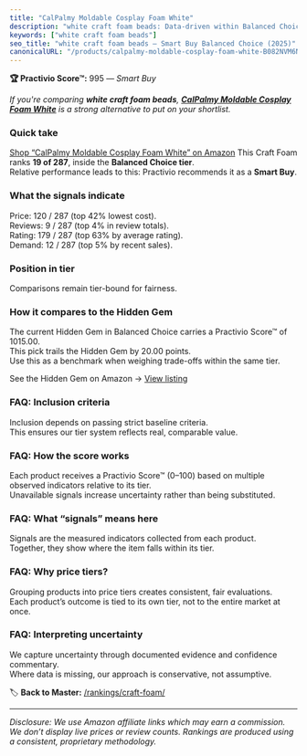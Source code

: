 ```yaml
---
title: "CalPalmy Moldable Cosplay Foam White"
description: "white craft foam beads: Data-driven within Balanced Choice ranking using the Practivio Score™. Positioned by quality, value, demand, findability, momentum."
keywords: ["white craft foam beads"]
seo_title: "white craft foam beads — Smart Buy Balanced Choice (2025)"
canonicalURL: "/products/calpalmy-moldable-cosplay-foam-white-B082NVM6NR/"
---
```


**🏆 Practivio Score™:** 995 — _Smart Buy_


*If you're comparing **white craft foam beads**, **[CalPalmy Moldable Cosplay Foam White](https://www.amazon.com/dp/B082NVM6NR?tag=practivio-20)** is a strong alternative to put on your shortlist.*
### Quick take
[Shop “CalPalmy Moldable Cosplay Foam White” on Amazon](https://www.amazon.com/dp/B082NVM6NR?tag=practivio-20)
This Craft Foam ranks **19 of 287**, inside the **Balanced Choice tier**.  
Relative performance leads to this: Practivio recommends it as a **Smart Buy**.

### What the signals indicate
Price: 120 / 287 (top 42% lowest cost).  
Reviews: 9 / 287 (top 4% in review totals).  
Rating: 179 / 287 (top 63% by average rating).  
Demand: 12 / 287 (top 5% by recent sales).

### Position in tier
Comparisons remain tier-bound for fairness.

### How it compares to the Hidden Gem
The current Hidden Gem in Balanced Choice carries a Practivio Score™ of 1015.00.  
This pick trails the Hidden Gem by 20.00 points.  
Use this as a benchmark when weighing trade-offs within the same tier.  

See the Hidden Gem on Amazon → [View listing](https://www.amazon.com/dp/B0927HTJ6B?tag=practivio-20)

### FAQ: Inclusion criteria
Inclusion depends on passing strict baseline criteria.  
This ensures our tier system reflects real, comparable value.

### FAQ: How the score works
Each product receives a Practivio Score™ (0–100) based on multiple observed indicators relative to its tier.  
Unavailable signals increase uncertainty rather than being substituted.

### FAQ: What “signals” means here
Signals are the measured indicators collected from each product.  
Together, they show where the item falls within its tier.

### FAQ: Why price tiers?
Grouping products into price tiers creates consistent, fair evaluations.  
Each product’s outcome is tied to its own tier, not to the entire market at once.

### FAQ: Interpreting uncertainty
We capture uncertainty through documented evidence and confidence commentary.  
Where data is missing, our approach is conservative, not assumptive.


🏷️ **Back to Master:** [/rankings/craft-foam/](/rankings/craft-foam/)

---
_Disclosure: We use Amazon affiliate links which may earn a commission. We don’t display live prices or review counts. Rankings are produced using a consistent, proprietary methodology._
